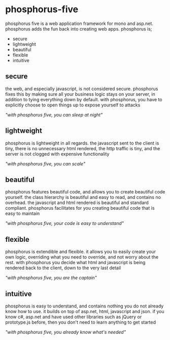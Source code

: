 phosphorus-five
===============

phosphorus five is a web application framework for mono and asp.net.  phosphorus adds the fun back into creating 
web apps.  phosphorus is;

* secure
* lightweight
* beautiful
* flexible
* intuitive

## secure

the web, and especially javascript, is not considered secure.  phosphorus fixes this by making sure all your 
business logic stays on your server, in addition to tying everything down by default.  with phosphorus, you 
have to explicitly choose to open things up to expose yourself to attacks

*"with phosphorus five, you can sleep at night"*

## lightweight

phosphorus is lightweight in all regards.  the javascript sent to the client is tiny, there is no unnecessary 
html rendered, the http traffic is tiny, and the server is not clogged with expensive functionality

*"with phosphorus five, you can scale"*

## beautiful

phosphorus features beautiful code, and allows you to create beautiful code yourself.  the class hierarchy is 
beautiful and easy to read, and contains no overhead.  the javascript and html rendered is beautiful and 
standard compliant.  phosphorus facilitates for you creating beautiful code that is easy to maintain

*"with phosphorus five, your code is easy to understand"*

## flexible

phosphorus is extendible and flexible.  it allows you to easily create your own logic, overriding what you 
need to override, and not worry about the rest.  with phosphorus you decide what html and javascript is being 
rendered back to the client, down to the very last detail

*"with phosphorus five, you are the captain"*

## intuitive

phosphorus is easy to understand, and contains nothing you do not already know how to use.  it builds on top 
of asp.net, html, javascript and json.  if you know c#, asp.net and have used other libraries such as jQuery 
or prototype.js before, then you don't need to learn anything to get started

*"with phosphorus five, you already know what's needed"*

